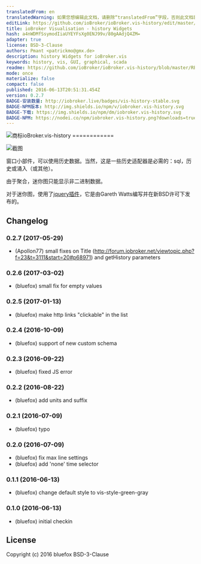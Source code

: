 ```yaml
---
translatedFrom: en
translatedWarning: 如果您想编辑此文档，请删除“translatedFrom”字段，否则此文档将再次自动翻译
editLink: https://github.com/ioBroker/ioBroker.vis-history/edit/master//README.md
title: ioBroker Visualisation - history Widgets
hash: a4nWDMfSsymodIiaUYEYFsXg0ENJ99v/80gAAdjQ4ZM=
adapter: true
license: BSD-3-Clause
authors: Pmant <patrickmo@gmx.de>
description: history Widgets for ioBroker.vis
keywords: history, vis, GUI, graphical, scada
readme: https://github.com/ioBroker/ioBroker.vis-history/blob/master/README.md
mode: once
materialize: false
compact: false
published: 2016-06-13T20:51:31.454Z
version: 0.2.7
BADGE-安装数量: http://iobroker.live/badges/vis-history-stable.svg
BADGE-NPM版本: http://img.shields.io/npm/v/iobroker.vis-history.svg
BADGE-下载: https://img.shields.io/npm/dm/iobroker.vis-history.svg
BADGE-NPM: https://nodei.co/npm/iobroker.vis-history.png?downloads=true
---
```

![商标](zh-cn/adapterref/iobroker.vis-history/../../../en/adapterref/iobroker.vis-history/admin/vis-history.png)ioBroker.vis-history ============


![截图](zh-cn/adapterref/iobroker.vis-history/../../../en/adapterref/iobroker.vis-history/img/widgets.png)

窗口小部件，可以使用历史数据。当然，这是一些历史适配器是必需的：sql，历史或涌入（或其他）。

由于聚合，迷你图只能显示非二进制数据。

对于迷你图，使用了[jquery插件](http://omnipotent.net/jquery.sparkline/)，它是由Gareth Watts编写并在新BSD许可下发布的。

## Changelog

### 0.2.7 (2017-05-29)
- (Apollon77) small fixes on Title (http://forum.iobroker.net/viewtopic.php?f=23&t=3111&start=20#p68971) and getHistory parameters

### 0.2.6 (2017-03-02)
- (bluefox) small fix for empty values

### 0.2.5 (2017-01-13)
- (bluefox) make http links "clickable" in the list

### 0.2.4 (2016-10-09)
- (bluefox) support of new custom schema

### 0.2.3 (2016-09-22)
- (bluefox) fixed JS error

### 0.2.2 (2016-08-22)
- (bluefox) add units and suffix

### 0.2.1 (2016-07-09)
- (bluefox) typo

### 0.2.0 (2016-07-09)
- (bluefox) fix max line settings
- (bluefox) add 'none' time selector

### 0.1.1 (2016-06-13)
- (bluefox) change default style to vis-style-green-gray

### 0.1.0 (2016-06-13)
- (bluefox) initial checkin

## License
 Copyright (c) 2016 bluefox
 BSD-3-Clause